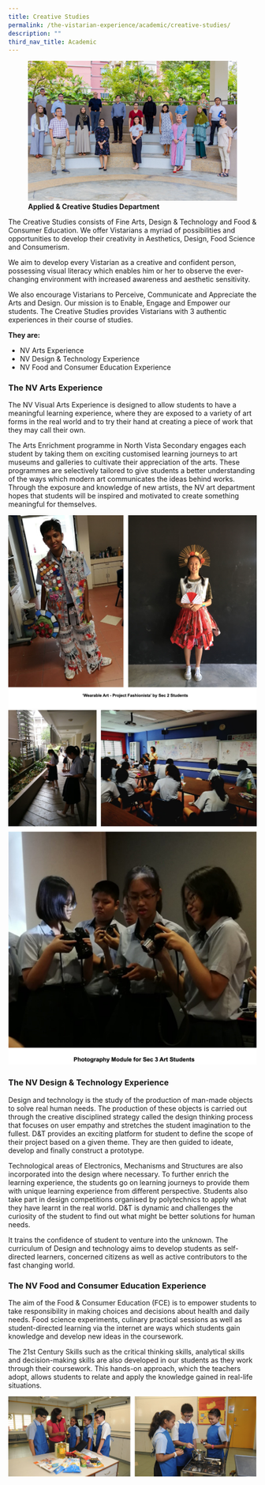 ```yaml
---
title: Creative Studies
permalink: /the-vistarian-experience/academic/creative-studies/
description: ""
third_nav_title: Academic
---
```

<figure>
<img src="/images/Applied%20Creative%20Studies%20Department.jpg">
<figcaption> <strong>Applied & Creative Studies Department</strong> </figcaption>
</figure>

The Creative Studies consists of Fine Arts, Design & Technology and Food & Consumer Education. We offer Vistarians a myriad of possibilities and opportunities to develop their creativity in Aesthetics, Design, Food Science and Consumerism.   

We aim to develop every Vistarian as a creative and confident person, possessing visual literacy which enables him or her to observe the ever-changing environment with increased awareness and aesthetic sensitivity. 

We also encourage Vistarians to Perceive, Communicate and Appreciate the Arts and Design. Our mission is to Enable, Engage and Empower our students. The Creative Studies provides Vistarians with 3 authentic experiences in their course of studies. 

**They are:** 

*   NV Arts Experience 
*   NV Design & Technology Experience  
*   NV Food and Consumer Education Experience

### The NV Arts Experience

The NV Visual Arts Experience is designed to allow students to have a meaningful learning experience, where they are exposed to a variety of art forms in the real world and to try their hand at creating a piece of work that they may call their own.

The Arts Enrichment programme in North Vista Secondary engages each student by taking them on exciting customised learning journeys to art museums and galleries to cultivate their appreciation of the arts. These programmes are selectively tailored to give students a better understanding of the ways which modern art communicates the ideas behind works. Through the exposure and knowledge of new artists, the NV art department hopes that students will be inspired and motivated to create something meaningful for themselves.

![](/images/creative%20studies%201.png)
![](/images/creative%20studies2.png)
![](/images/creative%20studies3.png)

### The NV Design & Technology Experience

Design and technology is the study of the production of man-made objects to solve real human needs. The production of these objects is carried out through the creative disciplined strategy called the design thinking process that focuses on user empathy and stretches the student imagination to the fullest. D&T provides an exciting platform for student to define the scope of their project based on a given theme. They are then guided to ideate, develop and finally construct a prototype.

  

Technological areas of Electronics, Mechanisms and Structures are also incorporated into the design where necessary. To further enrich the learning experience, the students go on learning journeys to provide them with unique learning experience from different perspective. Students also take part in design competitions organised by polytechnics to apply what they have learnt in the real world. D&T is dynamic and challenges the curiosity of the student to find out what might be better solutions for human needs.

It trains the confidence of student to venture into the unknown. The curriculum of Design and technology aims to develop students as self-directed learners, concerned citizens as well as active contributors to the fast changing world.

### The NV Food and Consumer Education Experience

The aim of the Food & Consumer Education (FCE) is to empower students to take responsibility in making choices and decisions about health and daily needs. Food science experiments, culinary practical sessions as well as student-directed learning via the internet are ways which students gain knowledge and develop new ideas in the coursework. 

The 21st Century Skills such as the critical thinking skills, analytical skills and decision-making skills are also developed in our students as they work through their coursework. This hands-on approach, which the teachers adopt, allows students to relate and apply the knowledge gained in real-life situations.

![](/images/creative%20studies%204.png)